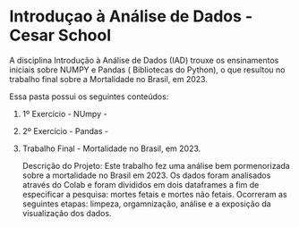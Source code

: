 # Introduçao à Análise de Dados - Cesar School

A disciplina Introdução à Análise de Dados (IAD) trouxe os ensinamentos iniciais sobre NUMPY e Pandas ( Bibliotecas do Python), o que resultou no trabalho final sobre a Mortalidade no Brasil, em 2023.

Essa pasta possui os seguintes conteúdos:

  1. 1º Exercício - NUmpy -
  2. 2º Exercício - Pandas -
  3. Trabalho Final  - Mortalidade no Brasil, em 2023.
     
     Descrição do Projeto: Este trabalho fez uma análise bem pormenorizada sobre a mortalidade no Brasil em 2023. Os dados foram analisados através do Colab e foram divididos em dois dataframes a fim de especificar a pesquisa: mortes fetais e mortes não fetais. Ocorreram as seguintes etapas: limpeza, orgamnização, análise e a exposição da visualização dos dados. 
